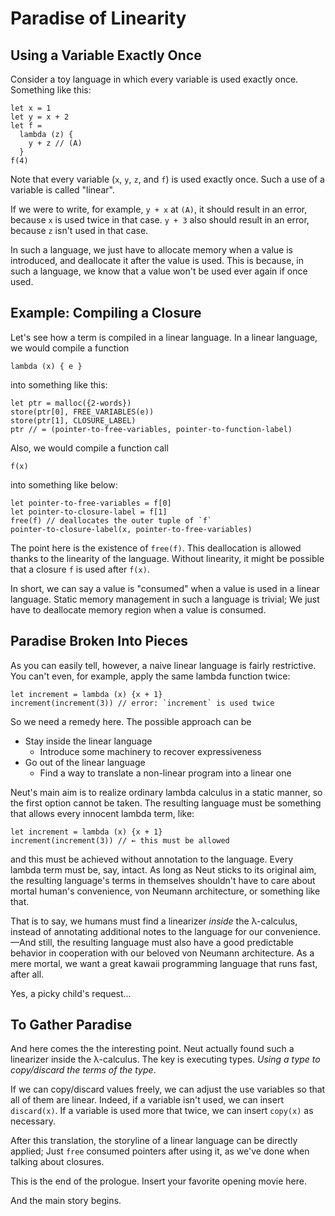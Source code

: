 # Paradise of Linearity

## Using a Variable Exactly Once

Consider a toy language in which every variable is used exactly once. Something like this:

```neut
let x = 1
let y = x + 2
let f =
  lambda (z) {
    y + z // (A)
  }
f(4)
```

Note that every variable (`x`, `y`, `z`, and `f`) is used exactly once. Such a use of a variable is called "linear".

If we were to write, for example, `y + x` at `(A)`, it should result in an error, because `x` is used twice in that case. `y + 3` also should result in an error, because `z` isn't used in that case.

In such a language, we just have to allocate memory when a value is introduced, and deallocate it after the value is used. This is because, in such a language, we know that a value won't be used ever again if once used.

## Example: Compiling a Closure

Let's see how a term is compiled in a linear language. In a linear language, we would compile a function

```neut
lambda (x) { e }
```

into something like this:

```neut
let ptr = malloc({2-words})
store(ptr[0], FREE_VARIABLES(e))
store(ptr[1], CLOSURE_LABEL)
ptr // = (pointer-to-free-variables, pointer-to-function-label)
```

Also, we would compile a function call

```neut
f(x)
```

into something like below:

```neut
let pointer-to-free-variables = f[0]
let pointer-to-closure-label = f[1]
free(f) // deallocates the outer tuple of `f`
pointer-to-closure-label(x, pointer-to-free-variables)
```

The point here is the existence of `free(f)`. This deallocation is allowed thanks to the linearity of the language. Without linearity, it might be possible that a closure `f` is used after `f(x)`.

In short, we can say a value is "consumed" when a value is used in a linear language. Static memory management in such a language is trivial; We just have to deallocate memory region when a value is consumed.

## Paradise Broken Into Pieces

As you can easily tell, however, a naive linear language is fairly restrictive. You can't even, for example, apply the same lambda function twice:

```neut
let increment = lambda (x) {x + 1}
increment(increment(3)) // error: `increment` is used twice
```

So we need a remedy here. The possible approach can be

- Stay inside the linear language
  - Introduce some machinery to recover expressiveness
- Go out of the linear language
  - Find a way to translate a non-linear program into a linear one

Neut's main aim is to realize ordinary lambda calculus in a static manner, so the first option cannot be taken. The resulting language must be something that allows every innocent lambda term, like:

```neut
let increment = lambda (x) {x + 1}
increment(increment(3)) // ← this must be allowed
```

and this must be achieved without annotation to the language. Every lambda term must be, say, intact. As long as Neut sticks to its original aim, the resulting language's terms in themselves shouldn't have to care about mortal human's convenience, von Neumann architecture, or something like that.

That is to say, we humans must find a linearizer *inside* the λ-calculus, instead of annotating additional notes to the language for our convenience. —And still, the resulting language must also have a good predictable behavior in cooperation with our beloved von Neumann architecture. As a mere mortal, we want a great kawaii programming language that runs fast, after all.

Yes, a picky child's request...

## To Gather Paradise

And here comes the the interesting point. Neut actually found such a linearizer inside the λ-calculus. The key is executing types. *Using a type to copy/discard the terms of the type*.

If we can copy/discard values freely, we can adjust the use variables so that all of them are linear. Indeed, if a variable isn't used, we can insert `discard(x)`. If a variable is used more that twice, we can insert `copy(x)` as necessary.

After this translation, the storyline of a linear language can be directly applied; Just `free` consumed pointers after using it, as we've done when talking about closures.

This is the end of the prologue. Insert your favorite opening movie here.

And the main story begins.
